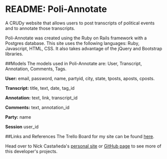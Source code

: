 # README: Poli-Annotate

A CRUDy website that allows users to post transcripts of political events and to annotate those transcripts.

Poli-Annotate was created using the Ruby on Rails framework with a Postgres database.  This site uses the following languages: Ruby, Javascript, HTML, CSS.  It also takes advantage of the jQuery and Bootstrap libraries.

##Models
The models used in Poli-Annotate are: User, Transcript, Annotation, Comments, Tags.

**User:** email, password, name, partyid, city, state, tposts, aposts, cposts.

**Transcript:** title, text, date, tag_id

**Annotation:** text, link, transcript_id

**Comments:** text, annotation_id

**Party:** name

**Session** user_id

##Links and References
The Trello Board for my site can be found [here](https://trello.com/b/3ZZIIIZf/poli-annotate).

Head over to Nick Castañeda's [personal site](http://www.nick-castaneda.com) or [GitHub page](https://github.com/nick-castaneda) to see more of this developer's projects.
